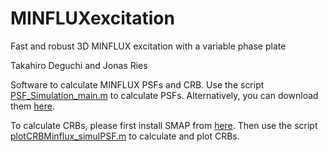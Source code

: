 # MINFLUXexcitation
Fast and robust 3D MINFLUX excitation with a variable phase plate

Takahiro Deguchi and Jonas Ries

Software to calculate MINFLUX PSFs and CRB. Use the script [PSF_Simulation_main.m](/PSF_simulation) to calculate PSFs. Alternatively, you can download them [here](https://ucloud.univie.ac.at/index.php/s/ZyedA9whJOqdKbg).

To calculate CRBs, please first install SMAP from [here](https://github.com/jries/SMAP). Then use  the script [plotCRBMinflux_simulPSF.m](/CRBcalculations) to calculate and plot CRBs. 


